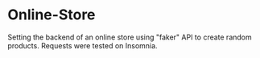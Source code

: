 # Online-Store

Setting the backend of an online store using "faker" API 
to create random products. Requests were tested on Insomnia.
